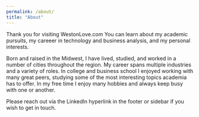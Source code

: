 ```yaml
---
permalink: /about/
title: "About"
---
```


Thank you for visiting WestonLove.com  You can learn about my academic pursuits, my careeer in technology and business analysis, and my personal interests.

Born and raised in the Midwest, I have lived, studied, and worked in a number of cities throughout the region.  My career spans multiple industries and a variety of roles.  In college and business school I enjoyed working with many great peers, studying some of the most interesting topics academia has to offer.  In my free time I enjoy many hobbies and always keep busy with one or another.  

Please reach out via the LinkedIn hyperlink in the footer or sidebar if you wish to get in touch.
